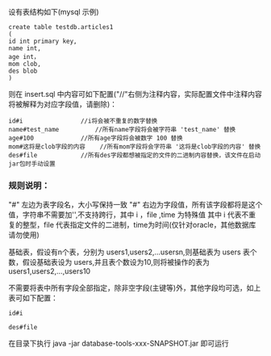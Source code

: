 设有表结构如下(mysql 示例)
```
create table testdb.articles1
(
id int primary key,
name int,
age int，
mom clob,
des blob
)
```
则在 insert.sql 中内容可如下配置("//"右侧为注释内容，实际配置文件中注释内容将被解释为对应字段值，请删除)：
```
id#i   				//i将会被不重复的数字替换
name#test_name  		//所有name字段将会被字符串 'test_name' 替换
age#100				//所有age字段将会被数字 100 替换
mom#这将是clob字段的内容	//所有mom字段将会字符串 '这将是clob字段的内容' 替换
des#file			//所有des字段都想被指定的文件的二进制内容替换，该文件在启动jar包时手动设置 

```
### 规则说明：
"#" 左边为表字段名，大小写保持一致
"#" 右边为字段值，所有该字段都将是这个值，字符串不需要加'',不支持跨行，其中 i ，file ,time 为特殊值
其中 i 代表不重复的整型，file 代表指定文件的二进制，time为时间(仅针对oracle，其他数据库请勿使用)

基础表，假设有n个表，分别为 users1,users2,...usersn,则基础表为 users
表个数，假设基础表设为 users,并且表个数设为10,则将被操作的表为 users1,users2,...,users10

不需要将表中所有字段全部指定，除非空字段(主键等)外，其他字段均可选，如上表可如下配置：
```
id#i  			

des#file

```

在目录下执行 java -jar database-tools-xxx-SNAPSHOT.jar 即可运行


